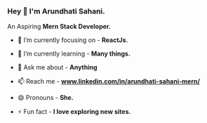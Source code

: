 ### Hey 👋 I'm Arundhati Sahani.




An Aspiring **Mern Stack Developer.**

- 🔭 I’m currently focusing on - **ReactJs.**

- 🌱 I’m currently learning - **Many things.**

- 💬 Ask me about - **Anything**

- 📫 Reach me - **www.linkedin.com/in/arundhati-sahani-mern/**

- 😄 Pronouns - **She.**

- ⚡ Fun fact - **I love exploring new sites.**

